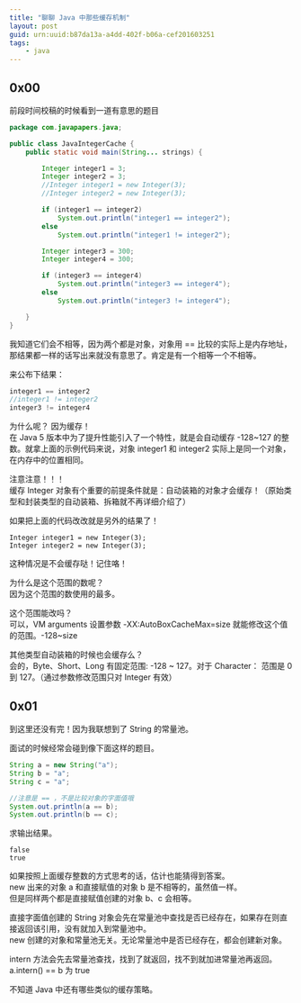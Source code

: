 ```yaml
---
title: "聊聊 Java 中那些缓存机制"
layout: post
guid: urn:uuid:b87da13a-a4dd-402f-b06a-cef201603251
tags:
    - java
---
```


## 0x00

前段时间校稿的时候看到一道有意思的题目

```java
package com.javapapers.java;

public class JavaIntegerCache {
    public static void main(String... strings) {

        Integer integer1 = 3;
        Integer integer2 = 3;
        //Integer integer1 = new Integer(3);
        //Integer integer2 = new Integer(3);

        if (integer1 == integer2)
            System.out.println("integer1 == integer2");
        else
            System.out.println("integer1 != integer2");

        Integer integer3 = 300;
        Integer integer4 = 300;

        if (integer3 == integer4)
            System.out.println("integer3 == integer4");
        else
            System.out.println("integer3 != integer4");

    }
}
```

我知道它们会不相等，因为两个都是对象，对象用 == 比较的实际上是内存地址，那结果都一样的话写出来就没有意思了。肯定是有一个相等一个不相等。

来公布下结果：

```java
integer1 == integer2
//integer1 != integer2
integer3 != integer4
```
为什么呢？
因为缓存！  
在 Java 5 版本中为了提升性能引入了一个特性，就是会自动缓存 -128~127 的整数。就拿上面的示例代码来说，对象 integer1 和 integer2 实际上是同一个对象，在内存中的位置相同。

注意注意！！！  
缓存 Integer 对象有个重要的前提条件就是：自动装箱的对象才会缓存！（原始类型和封装类型的自动装箱、拆箱就不再详细介绍了）

如果把上面的代码改改就是另外的结果了！

```
Integer integer1 = new Integer(3);
Integer integer2 = new Integer(3);
```

这种情况是不会缓存哒！记住咯！

为什么是这个范围的数呢？  
因为这个范围的数使用的最多。

这个范围能改吗？  
可以，VM arguments 设置参数 -XX:AutoBoxCacheMax=size 就能修改这个值的范围。-128~size

其他类型自动装箱的时候也会缓存么？  
会的，Byte、Short、Long 有固定范围: -128 ~ 127。对于 Character： 范围是 0 到 127。（通过参数修改范围只对 Integer 有效）

## 0x01 ##
到这里还没有完！因为我联想到了 String 的常量池。  

面试的时候经常会碰到像下面这样的题目。

```java
String a = new String("a");
String b = "a";
String c = "a";

//注意是 == ，不是比较对象的字面值哦
System.out.println(a == b);
System.out.println(b == c);
```  

求输出结果。

```
false
true
```

如果按照上面缓存整数的方式思考的话，估计也能猜得到答案。  
new 出来的对象 a 和直接赋值的对象 b 是不相等的，虽然值一样。   
但是同样两个都是直接赋值创建的对象 b、c 会相等。

直接字面值创建的 String 对象会先在常量池中查找是否已经存在，如果存在则直接返回该引用，没有就加入到常量池中。  
new 创建的对象和常量池无关。无论常量池中是否已经存在，都会创建新对象。  

intern 方法会先去常量池查找，找到了就返回，找不到就加进常量池再返回。  
a.intern() == b 为 true  


不知道 Java 中还有哪些类似的缓存策略。
